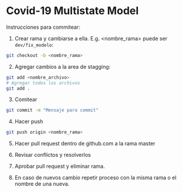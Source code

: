 # Covid-19 Multistate Model

Instrucciones para commitear:

1. Crear rama y cambiarse a ella. E.g. <nombre_rama> puede ser `dev/fix_modelo`:

```bash
git checkout -b <nombre_rama>
```

2. Agregar cambios a la area de stagging:

```bash
git add <nombre_archivo>
# Agregar todos los archivos
git add .
```

3. Comitear
```bash
git commit -m "Mensaje para commit"
```

4. Hacer push 
```bash
git push origin <nombre_rama>
```

5. Hacer pull request dentro de github.com a la rama master

6. Revisar conflictos y resolverlos

7. Aprobar pull request y eliminar rama.

8. En caso de nuevos cambio repetir proceso con la misma rama o el nombre de una nueva.
